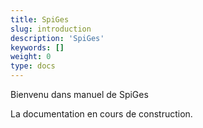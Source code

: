 ```yaml
---
title: SpiGes
slug: introduction
description: 'SpiGes'
keywords: []
weight: 0
type: docs
---
```


Bienvenu dans manuel de SpiGes

La documentation en cours de construction. 
